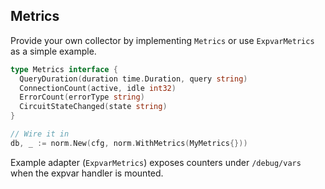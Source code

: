 ## Metrics

Provide your own collector by implementing `Metrics` or use `ExpvarMetrics` as a simple example.

```go
type Metrics interface {
  QueryDuration(duration time.Duration, query string)
  ConnectionCount(active, idle int32)
  ErrorCount(errorType string)
  CircuitStateChanged(state string)
}

// Wire it in
db, _ := norm.New(cfg, norm.WithMetrics(MyMetrics{}))
```

Example adapter (`ExpvarMetrics`) exposes counters under `/debug/vars` when the expvar handler is mounted.



